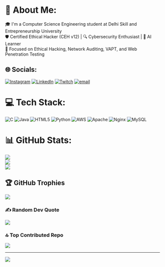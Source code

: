 # 💫 About Me:
🎓 I'm a Computer Science Engineering student at Delhi Skill and Entrepreneurship University<br>🛡️ Certified Ethical Hacker (CEH v12) | 🔍 Cybersecurity Enthusiast | 🧠 AI Learner<br>📍 Focused on Ethical Hacking, Network Auditing, VAPT, and Web Penetration Testing


## 🌐 Socials:
[![Instagram](https://img.shields.io/badge/Instagram-%23E4405F.svg?logo=Instagram&logoColor=white)](https://instagram.com/cyber.ankitchaudhar) [![LinkedIn](https://img.shields.io/badge/LinkedIn-%230077B5.svg?logo=linkedin&logoColor=white)](https://linkedin.com/in/https://www.linkedin.com/in/ankit-chaudhari-40346b318/) [![Twitch](https://img.shields.io/badge/Twitch-%239146FF.svg?logo=Twitch&logoColor=white)](https://twitch.tv/@ankitchaudharij) [![email](https://img.shields.io/badge/Email-D14836?logo=gmail&logoColor=white)](mailto:ankitchaudharijj@gmail.com) 

# 💻 Tech Stack:
![C](https://img.shields.io/badge/c-%2300599C.svg?style=flat-square&logo=c&logoColor=white) ![Java](https://img.shields.io/badge/java-%23ED8B00.svg?style=flat-square&logo=openjdk&logoColor=white) ![HTML5](https://img.shields.io/badge/html5-%23E34F26.svg?style=flat-square&logo=html5&logoColor=white) ![Python](https://img.shields.io/badge/python-3670A0?style=flat-square&logo=python&logoColor=ffdd54) ![AWS](https://img.shields.io/badge/AWS-%23FF9900.svg?style=flat-square&logo=amazon-aws&logoColor=white) ![Apache](https://img.shields.io/badge/apache-%23D42029.svg?style=flat-square&logo=apache&logoColor=white) ![Nginx](https://img.shields.io/badge/nginx-%23009639.svg?style=flat-square&logo=nginx&logoColor=white) ![MySQL](https://img.shields.io/badge/mysql-4479A1.svg?style=flat-square&logo=mysql&logoColor=white)
# 📊 GitHub Stats:
![](https://github-readme-stats.vercel.app/api?username=ankitchaudharijj&theme=radical&hide_border=false&include_all_commits=true&count_private=false)<br/>
![](https://nirzak-streak-stats.vercel.app/?user=ankitchaudharijj&theme=radical&hide_border=false)<br/>
![](https://github-readme-stats.vercel.app/api/top-langs/?username=ankitchaudharijj&theme=radical&hide_border=false&include_all_commits=true&count_private=false&layout=compact)

## 🏆 GitHub Trophies
![](https://github-profile-trophy.vercel.app/?username=ankitchaudharijj&theme=radical&no-frame=false&no-bg=false&margin-w=4)

### ✍️ Random Dev Quote
![](https://quotes-github-readme.vercel.app/api?type=horizontal&theme=radical)

### 🔝 Top Contributed Repo
![](https://github-contributor-stats.vercel.app/api?username=ankitchaudharijj&limit=5&theme=dark&combine_all_yearly_contributions=true)

---
[![](https://visitcount.itsvg.in/api?id=ankitchaudharijj&icon=0&color=0)](https://visitcount.itsvg.in)

<!-- Proudly created with GPRM ( https://gprm.itsvg.in ) -->
